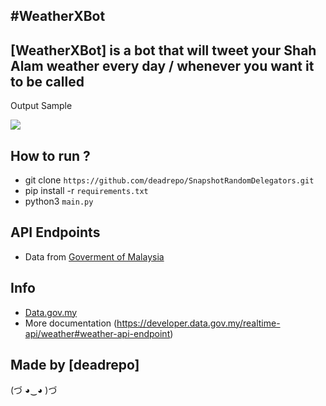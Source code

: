 #WeatherXBot
-------------------

[WeatherXBot] is a bot that will tweet your Shah Alam weather every day / whenever you want it to be called
-------------------

Output Sample

![](images/images.png)

How to run ?
-------------------
- git clone `https://github.com/deadrepo/SnapshotRandomDelegators.git`
- pip install -r `requirements.txt`
- python3 `main.py`

API Endpoints
-------------------
- Data from [Goverment of Malaysia](https://api.data.gov.my/weather/forecast)
  
Info
-------------------
- [Data.gov.my](https://data.gov.my/)
- More documentation (https://developer.data.gov.my/realtime-api/weather#weather-api-endpoint)

Made by [deadrepo]
-------------------

(づ ◕‿◕ )づ
